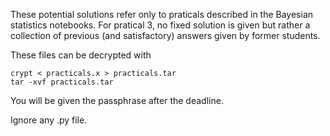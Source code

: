 
These potential solutions refer only to praticals described in the Bayesian statistics notebooks.
For pratical 3, no fixed solution is given but rather a collection of previous (and satisfactory) answers given by former students.

These files can be decrypted with
```
crypt < practicals.x > practicals.tar
tar -xvf practicals.tar
```
You will be given the passphrase after the deadline.

Ignore any .py file.



